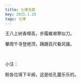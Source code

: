 ```yaml
---
title: 七律无题
key: 2015.1.29
tags: 七律
---
```


王八上树香樟高，步履維艰寒似刀。

攀爬千寻登绝顶，蹒跚百尺看风骚。

</br>

小注：

盼各位填下半阙，这是给孔蕾乐乐的。

</br>

